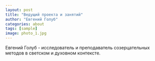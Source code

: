 ```yaml
---
layout: post
title: "Ведущий проекта и занятий"
author: "Евгений Голуб"
categories: about
tags: [sample]
image: photo_1.jpg
---
```


Евгений Голуб - исследователь и преподаватель созерцательных методов в светском и духовном контексте.
